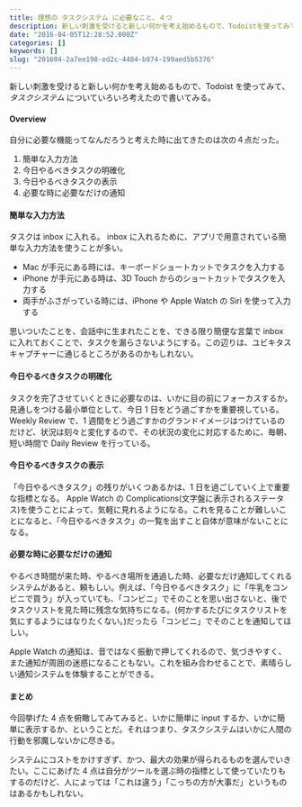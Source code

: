 ```yaml
---
title: 理想の タスクシステム に必要なこと、４つ
description: 新しい刺激を受けると新しい何かを考え始めるもので、Todoistを使ってみて、タスクシステム についていろいろ考えたので書いてみる。
date: "2016-04-05T12:28:52.000Z"
categories: []
keywords: []
slug: "201604-2a7ee198-ed2c-4484-b874-199aed5b5376"
---
```


新しい刺激を受けると新しい何かを考え始めるもので、Todoist を使ってみて、_タスクシステム_ についていろいろ考えたので書いてみる。

#### Overview

自分に必要な機能ってなんだろうと考えた時に出てきたのは次の４点だった。

1.  簡単な入力方法
2.  今日やるべきタスクの明確化
3.  今日やるべきタスクの表示
4.  必要な時に必要なだけの通知

#### 簡単な入力方法

タスクは inbox に入れる。 inbox に入れるために、アプリで用意されている簡単な入力方法を使うことが多い。

- Mac が手元にある時には、キーボードショートカットでタスクを入力する
- iPhone が手元にある時は、3D Touch からのショートカットでタスクを入力する
- 両手がふさがっている時には、iPhone や Apple Watch の Siri を使って入力する

思いついたことを、会話中に生まれたことを、できる限り簡便な言葉で inbox に入れておくことで、タスクを漏らさないようにする。この辺りは、ユビキタスキャプチャーに通じるところがあるのかもしれない。

#### 今日やるべきタスクの明確化

タスクを完了させていくときに必要なのは、いかに目の前にフォーカスするか。 見通しをつける最小単位として、今日 1 日をどう過ごすかを重要視している。Weekly Review で、1 週間をどう過ごすかのグランドイメージはつけているのだけど、状況は刻々と変化するので、その状況の変化に対応するために、毎朝、短い時間で Daily Review を行っている。

#### 今日やるべきタスクの表示

「今日やるべきタスク」の残りがいくつあるかは、1 日を過ごしていく上で重要な指標となる。 Apple Watch の Complications(文字盤に表示されるステータス)を使うことによって、気軽に見れるようになる。これを見ることが難しいことになると、「今日やるべきタスク」の一覧を出すこと自体が意味がないことになる。

#### 必要な時に必要なだけの通知

やるべき時間が来た時、やるべき場所を通過した時、必要なだけ通知してくれるシステムがあると、頼もしい。例えば、「今日やるべきタスク」に「牛乳をコンビニで買う」が入っていても、「コンビニ」でそのことを思い出さないと、後でタスクリストを見た時に残念な気持ちになる。(何かするたびにタスクリストを気にするようにはなりたくない。)だったら「コンビニ」でそのことを通知してほしい。

Apple Watch の通知は、音ではなく振動で押してくれるので、気づきやすく、また通知が周囲の迷惑になることもない。これを組み合わせることで、素晴らしい通知システムを体験することができる。

#### まとめ

今回挙げた 4 点を俯瞰してみてみると、いかに簡単に input するか、いかに簡単に表示するか、ということだ。それはつまり、タスクシステムはいかに人間の行動を邪魔しないかに尽きる。

システムにコストをかけすぎず、かつ、最大の効果が得られるものを選んでいきたい。ここにあげた 4 点は自分がツールを選ぶ時の指標として使っていたりもするのだけど、人によっては「これは違う」「こっちの方が大事だ」というものはあるかもしれない。

